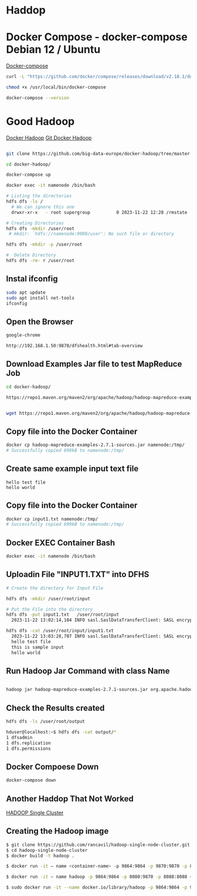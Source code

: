 # Haddop



# Docker Compose  - docker-compose Debian 12 / Ubuntu
[Docker-compose](https://wiki.crowncloud.net/?How_to_Install_and_use_Docker_Compose_on_Debian_12)

```bash
curl -L "https://github.com/docker/compose/releases/download/v2.18.1/docker-compose-$(uname -s)-$(uname -m)" -o /usr/local/bin/docker-compose

chmod +x /usr/local/bin/docker-compose

docker-compose --version
```

# Good Hadoop
[Docker Hadoop](https://www.youtube.com/watch?v=dLTI2HN9Ejg)
[Git Docker Hadoop](https://github.com/big-data-europe/docker-hadoop/tree/master)
```bash

git clone https://github.com/big-data-europe/docker-hadoop/tree/master

cd docker-hadoop/

docker-compose up

docker exec -it namenode /bin/bash

# Listing the directories
hdfs dfs -ls /
  # We can ignore this one
  drwxr-xr-x   - root supergroup          0 2023-11-22 12:28 /rmstate

# Creating Directories
hdfs dfs -mkdir /user/root
 # mkdir: `hdfs://namenode:9000/user': No such file or directory

hdfs dfs -mkdir -p /user/root

#  Delete Directory
hdfs dfs -rm- r /user/root
```

## Instal ifconfig
```bash
sudo apt update
sudo apt install net-tools
ifconfig
```

## Open the Browser
```bash
google-chrome

http://192.168.1.50:9870/dfshealth.html#tab-overview
```

## Download Examples Jar file to test MapReduce Job
```bash
cd docker-hadoop/

https://repo1.maven.org/maven2/org/apache/hadoop/hadoop-mapreduce-examples/2.7.1/


wget https://repo1.maven.org/maven2/org/apache/hadoop/hadoop-mapreduce-examples/2.7.1/hadoop-mapreduce-examples-2.7.1-sources.jar
```

## Copy file into the Docker Container
```bash
docker cp hadoop-mapreduce-examples-2.7.1-sources.jar namenode:/tmp/
# Successfully copied 699kB to namenode:/tmp/
```

## Create same example input text file
``` vi input1.txt
hello test file
hello world
```
## Copy file into the Docker Container
```bash
docker cp input1.txt namenode:/tmp/
# Successfully copied 699kB to namenode:/tmp/
```

## Docker EXEC Container Bash
```bash
docker exec -it namenode /bin/bash
```

## Uploadin File "INPUT1.TXT" into DFHS
```bash
# Create the directory for Input File

hdfs dfs -mkdir /user/root/input

# Put the File into the directory
hdfs dfs -put input1.txt   /user/root/input
  2023-11-22 13:02:14,104 INFO sasl.SaslDataTransferClient: SASL encryption trust check: localHostTrusted = false, remoteHostTrusted = false

hdfs dfs -cat /user/root/input/input1.txt
  2023-11-22 13:03:28,707 INFO sasl.SaslDataTransferClient: SASL encryption trust check: localHostTrusted = false, remoteHostTrusted = false
  hello test file
  this is sample input
  hello world
```

## Run Hadoop Jar Command with class Name
```bash

hadoop jar hadoop-mapreduce-examples-2.7.1-sources.jar org.apache.hadoop.examples.WordCount input output
```
## Check the Results created
```bash
hdfs dfs -ls /user/root/output

hduser@localhost:~$ hdfs dfs -cat output/*
1 dfsadmin
1 dfs.replication
1 dfs.permissions

```

## Docker Compoese Down
```bash
docker-compose down
```



































## Another Haddop That Not Worked  
[HADOOP Single Cluster](https://medium.com/analytics-vidhya/hadoop-single-node-cluster-on-docker-e88c3d09a256)

## Creating the Hadoop image
```bash
$ git clone https://github.com/rancavil/hadoop-single-node-cluster.git
$ cd hadoop-single-node-cluster
$ docker build -t hadoop .
```

```bash
$ docker run -it — name <container-name> -p 9864:9864 -p 9870:9870 -p 8088:8088 — hostname <your-hostname> hadoop

$ docker run -it — name hadoop -p 9864:9864 -p 8080:9870 -p 8088:8088 — hostname localhost hadoop

$ sudo docker run -it --name docker.io/library/hadoop -p 9864:9864 -p 9870:9870 -p 8088:8088 -hostname admin-node hadoop
```


